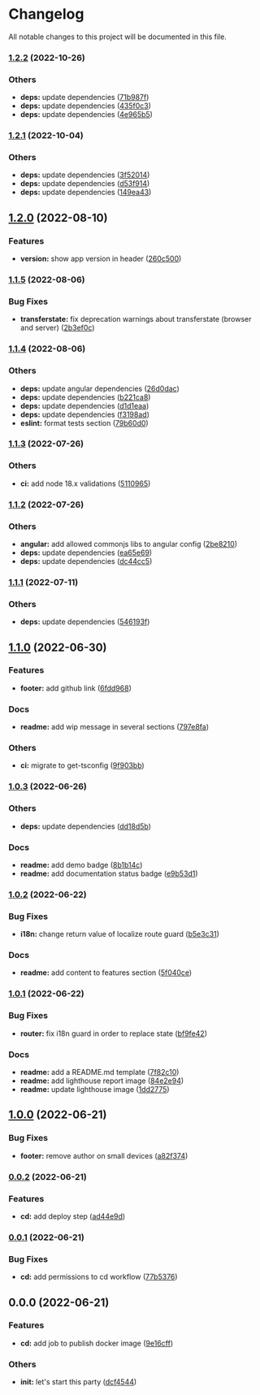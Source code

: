 # Changelog

All notable changes to this project will be documented in this file.

### [1.2.2](https://github.com/borjapazr/angular-skeleton/compare/v1.2.1...v1.2.2) (2022-10-26)

### Others

- **deps:** update dependencies ([71b987f](https://github.com/borjapazr/angular-skeleton/commit/71b987f46d21dbeaa0e6ae5c4730e99cc4a78b26))
- **deps:** update dependencies ([435f0c3](https://github.com/borjapazr/angular-skeleton/commit/435f0c33b7d8852e53475be16452f7e473b037e6))
- **deps:** update dependencies ([4e965b5](https://github.com/borjapazr/angular-skeleton/commit/4e965b58e1bcdd10c08990ceb94692d757719dd7))

### [1.2.1](https://github.com/borjapazr/angular-skeleton/compare/v1.2.0...v1.2.1) (2022-10-04)

### Others

- **deps:** update dependencies ([3f52014](https://github.com/borjapazr/angular-skeleton/commit/3f52014f449e27a889df852b2d4f6d8b1ac6b367))
- **deps:** update dependencies ([d53f914](https://github.com/borjapazr/angular-skeleton/commit/d53f9148081f5b5910bea7fa85ce336b05b1fc84))
- **deps:** update dependencies ([149ea43](https://github.com/borjapazr/angular-skeleton/commit/149ea4338dcd1a6085d902cecd8de10a23301cfb))

## [1.2.0](https://github.com/borjapazr/angular-skeleton/compare/v1.1.5...v1.2.0) (2022-08-10)

### Features

- **version:** show app version in header ([260c500](https://github.com/borjapazr/angular-skeleton/commit/260c500a72192f5fac2d3e192dc127f828bb36e6))

### [1.1.5](https://github.com/borjapazr/angular-skeleton/compare/v1.1.4...v1.1.5) (2022-08-06)

### Bug Fixes

- **transferstate:** fix deprecation warnings about transferstate (browser and server) ([2b3ef0c](https://github.com/borjapazr/angular-skeleton/commit/2b3ef0cc2ef53c446fd3d9a23b4f5d33aa0dba1a))

### [1.1.4](https://github.com/borjapazr/angular-skeleton/compare/v1.1.3...v1.1.4) (2022-08-06)

### Others

- **deps:** update angular dependencies ([26d0dac](https://github.com/borjapazr/angular-skeleton/commit/26d0dac77250d52af109e2756e43237aa1b49535))
- **deps:** update dependencies ([b221ca8](https://github.com/borjapazr/angular-skeleton/commit/b221ca82b63084940be49e3ee17a23bdbb1d514c))
- **deps:** update dependencies ([d1d1eaa](https://github.com/borjapazr/angular-skeleton/commit/d1d1eaa327e15ac4ab3a5fd5e18684c730d2ab38))
- **deps:** update dependencies ([f3198ad](https://github.com/borjapazr/angular-skeleton/commit/f3198ad000cf22d980d2042ef1053ba8166c1339))
- **eslint:** format tests section ([79b60d0](https://github.com/borjapazr/angular-skeleton/commit/79b60d074355951d1584afc552200eddd6eb771d))

### [1.1.3](https://github.com/borjapazr/angular-skeleton/compare/v1.1.2...v1.1.3) (2022-07-26)

### Others

- **ci:** add node 18.x validations ([5110965](https://github.com/borjapazr/angular-skeleton/commit/5110965f0a26a226794c5ed53a173237769e839a))

### [1.1.2](https://github.com/borjapazr/angular-skeleton/compare/v1.1.1...v1.1.2) (2022-07-26)

### Others

- **angular:** add allowed commonjs libs to angular config ([2be8210](https://github.com/borjapazr/angular-skeleton/commit/2be8210f4ed249a9e03b9a2b439ce7890830e00c))
- **deps:** update dependencies ([ea65e69](https://github.com/borjapazr/angular-skeleton/commit/ea65e697a86a9b94fdcb7e08bd99b2857353cae5))
- **deps:** update dependencies ([dc44cc5](https://github.com/borjapazr/angular-skeleton/commit/dc44cc59178b30c6ec50e1ec60c44444852f36bf))

### [1.1.1](https://github.com/borjapazr/angular-skeleton/compare/v1.1.0...v1.1.1) (2022-07-11)

### Others

- **deps:** update dependencies ([546193f](https://github.com/borjapazr/angular-skeleton/commit/546193f3a9afbb6b7e658bc8042dc84816307351))

## [1.1.0](https://github.com/borjapazr/angular-skeleton/compare/v1.0.3...v1.1.0) (2022-06-30)

### Features

- **footer:** add github link ([6fdd968](https://github.com/borjapazr/angular-skeleton/commit/6fdd968d65917628eb40ac870cd0638e34ef9c8c))

### Docs

- **readme:** add wip message in several sections ([797e8fa](https://github.com/borjapazr/angular-skeleton/commit/797e8faedf9266c7c0dafe00f2f095df738cc45c))

### Others

- **ci:** migrate to get-tsconfig ([9f903bb](https://github.com/borjapazr/angular-skeleton/commit/9f903bb2978f45a0085e1a9faca5e84849faf2ff))

### [1.0.3](https://github.com/borjapazr/angular-skeleton/compare/v1.0.2...v1.0.3) (2022-06-26)

### Others

- **deps:** update dependencies ([dd18d5b](https://github.com/borjapazr/angular-skeleton/commit/dd18d5b93e9fcc493032221a0756c84b13e76bed))

### Docs

- **readme:** add demo badge ([8b1b14c](https://github.com/borjapazr/angular-skeleton/commit/8b1b14cd59bfa73a6b6a2828b90677891dc3c457))
- **readme:** add documentation status badge ([e9b53d1](https://github.com/borjapazr/angular-skeleton/commit/e9b53d1556194e88c565299711545387eb2c5840))

### [1.0.2](https://github.com/borjapazr/angular-skeleton/compare/v1.0.1...v1.0.2) (2022-06-22)

### Bug Fixes

- **i18n:** change return value of localize route guard ([b5e3c31](https://github.com/borjapazr/angular-skeleton/commit/b5e3c310df5d13fd1802400d36501727240aa3fe))

### Docs

- **readme:** add content to features section ([5f040ce](https://github.com/borjapazr/angular-skeleton/commit/5f040ce0f6ff4e8bf158ffe77b420d21a99a6b14))

### [1.0.1](https://github.com/borjapazr/angular-skeleton/compare/v1.0.0...v1.0.1) (2022-06-22)

### Bug Fixes

- **router:** fix i18n guard in order to replace state ([bf9fe42](https://github.com/borjapazr/angular-skeleton/commit/bf9fe42eb697f7bae237485e4198ba8b9087eba6))

### Docs

- **readme:** add a README.md template ([7f82c10](https://github.com/borjapazr/angular-skeleton/commit/7f82c10c5c6fe507fc0db2139683c604a5381392))
- **readme:** add lighthouse report image ([84e2e94](https://github.com/borjapazr/angular-skeleton/commit/84e2e94cfabbcf98980ef6e1f3e34d4dd29dea2b))
- **readme:** update lighthouse image ([1dd2775](https://github.com/borjapazr/angular-skeleton/commit/1dd2775b81ab8df8108f70e79b67604605ec58b2))

## [1.0.0](https://github.com/borjapazr/angular-skeleton/compare/v0.0.2...v1.0.0) (2022-06-21)

### Bug Fixes

- **footer:** remove author on small devices ([a82f374](https://github.com/borjapazr/angular-skeleton/commit/a82f37450889895abb475160e1017184275d942c))

### [0.0.2](https://github.com/borjapazr/angular-skeleton/compare/v0.0.1...v0.0.2) (2022-06-21)

### Features

- **cd:** add deploy step ([ad44e9d](https://github.com/borjapazr/angular-skeleton/commit/ad44e9df310479521f3576015534c0a81fdfcbad))

### [0.0.1](https://github.com/borjapazr/angular-skeleton/compare/v0.0.0...v0.0.1) (2022-06-21)

### Bug Fixes

- **cd:** add permissions to cd workflow ([77b5376](https://github.com/borjapazr/angular-skeleton/commit/77b5376ab366b27f769296746baea0b9115e7696))

## 0.0.0 (2022-06-21)

### Features

- **cd:** add job to publish docker image ([9e16cff](https://github.com/borjapazr/angular-skeleton/commit/9e16cffb0dbc7cb2d1f2409f0b0ac29fc7b06974))

### Others

- **init:** let's start this party ([dcf4544](https://github.com/borjapazr/angular-skeleton/commit/dcf4544c39ceb9e9eaa9a08c10336dadc0a83daa))

